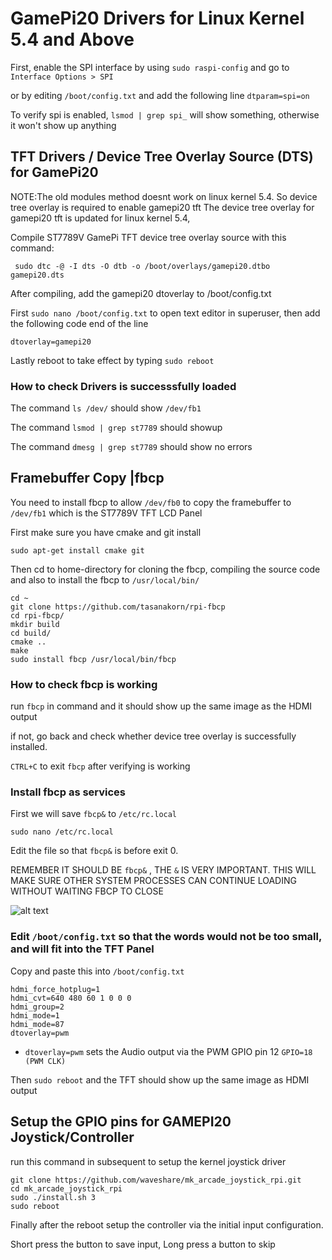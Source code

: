 # GamePi20 Drivers for Linux Kernel 5.4 and Above

First, enable the SPI interface by using `sudo raspi-config` and go to `Interface Options > SPI`

or by editing `/boot/config.txt` and add the following line `dtparam=spi=on`

To verify spi is enabled, `lsmod | grep spi_` will show something, otherwise it won't show up anything



## TFT Drivers / Device Tree Overlay Source (DTS) for GamePi20
 
NOTE:The old modules method doesnt work on linux kernel 5.4. So device tree overlay is required to enable gamepi20 tft
The device tree overlay for gamepi20 tft is updated for linux kernel 5.4, 

Compile ST7789V GamePi TFT device tree overlay source with this command:
```
 sudo dtc -@ -I dts -O dtb -o /boot/overlays/gamepi20.dtbo gamepi20.dts
```

After compiling, add the gamepi20 dtoverlay to /boot/config.txt 

First `sudo nano /boot/config.txt` to open text editor in superuser, then add the following code end of the line

```
dtoverlay=gamepi20
```
Lastly reboot to take effect by typing `sudo reboot`

### How to check Drivers is successsfully loaded

The command `ls /dev/` should show `/dev/fb1`

The command  `lsmod | grep st7789` should showup

The command `dmesg | grep st7789` should show no errors

## Framebuffer Copy |fbcp
You need to install fbcp to allow `/dev/fb0` to copy the framebuffer to `/dev/fb1` which is the ST7789V TFT LCD Panel

First make sure  you have cmake and git install
```
sudo apt-get install cmake git
```
Then cd to home-directory for cloning the fbcp, compiling the source code and also to install the fbcp to `/usr/local/bin/`
```
cd ~
git clone https://github.com/tasanakorn/rpi-fbcp
cd rpi-fbcp/
mkdir build
cd build/
cmake ..
make
sudo install fbcp /usr/local/bin/fbcp
```
### How to check fbcp is working
run `fbcp` in command and it should show up the same image as the HDMI output

if not, go back and check whether device tree overlay is successfully installed.

`CTRL+C` to exit `fbcp` after verifying is working

### Install fbcp as services
First we will save `fbcp&` to `/etc/rc.local`

```
sudo nano /etc/rc.local
```

Edit the file so that `fbcp&` is before exit 0. 

REMEMBER IT SHOULD BE `fbcp&` , THE `&` IS VERY IMPORTANT. 
THIS WILL MAKE SURE OTHER SYSTEM PROCESSES CAN CONTINUE LOADING WITHOUT WAITING FBCP TO CLOSE

![alt text](https://github.com/darrenliew96/gamepi20_drivers/blob/main/docs/image/fbcp.rc.local.png?raw=true)

### Edit `/boot/config.txt` so that the words would not be too small, and will fit into the TFT Panel
Copy and paste this into `/boot/config.txt`

```
hdmi_force_hotplug=1
hdmi_cvt=640 480 60 1 0 0 0
hdmi_group=2
hdmi_mode=1
hdmi_mode=87
dtoverlay=pwm
```
- `dtoverlay=pwm` sets the Audio output via the PWM GPIO pin 12 `GPIO=18 (PWM CLK)`

Then `sudo reboot` and the TFT should show up the same image as HDMI output

## Setup the GPIO pins for GAMEPI20 Joystick/Controller
run this command in subsequent to setup the kernel joystick driver

```
git clone https://github.com/waveshare/mk_arcade_joystick_rpi.git
cd mk_arcade_joystick_rpi
sudo ./install.sh 3
sudo reboot
```

Finally after the reboot setup the controller via the initial input configuration.

Short press the button to save input, Long press a button to skip
